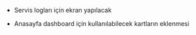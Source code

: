 * Servis logları için ekran yapılacak

* Anasayfa dashboard için kullanılabilecek kartların eklenmesi